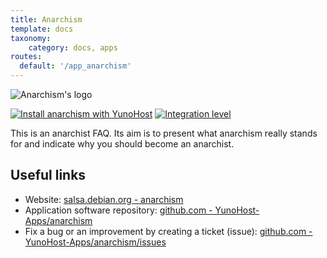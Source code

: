 ```yaml
---
title: Anarchism
template: docs
taxonomy:
    category: docs, apps
routes:
  default: '/app_anarchism'
---
```


![Anarchism's logo](image://anarchism_logo.svg?resize=,80)

[![Install anarchism with YunoHost](https://install-app.yunohost.org/install-with-yunohost.png)](https://install-app.yunohost.org/?app=anarchism) [![Integration level](https://dash.yunohost.org/integration/anarchism.svg)](https://dash.yunohost.org/appci/app/anarchism)

This is an anarchist FAQ. Its aim is to present what anarchism really stands for and indicate why you should become an anarchist.

## Useful links

+ Website: [salsa.debian.org - anarchism](https://salsa.debian.org/debian/anarchism)
+ Application software repository: [github.com - YunoHost-Apps/anarchism](https://github.com/YunoHost-Apps/anarchism_ynh)
+ Fix a bug or an improvement by creating a ticket (issue): [github.com - YunoHost-Apps/anarchism/issues](https://github.com/YunoHost-Apps/anarchism_ynh/issues)
